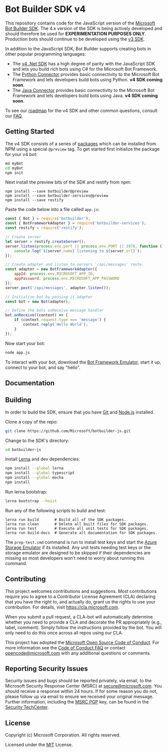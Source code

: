 # Bot Builder SDK v4

This repository contains code for the JavaScript version of the [Microsoft Bot Builder SDK](https://github.com/Microsoft/BotBuilder). The 4.x version of the SDK is being actively developed and should therefore be used for **EXPERIMENTATION PURPOSES ONLY**. Production bots should continue to be developed using the [v3 SDK](https://github.com/Microsoft/BotBuilder/tree/master/Node).

In addition to the JavaScript SDK, Bot Builder supports creating bots in other popular programming languages:

- The [v4 .Net SDK](https://github.com/Microsoft/botbuilder-dotnet) has a high degree of parity with the JavaScript SDK and lets you build rich bots using C# for the Microsoft Bot Framework.
- The [Python Connector](https://github.com/Microsoft/botbuilder-python) provides basic connectivity to the Microsoft Bot Framework and lets developers build bots using Python. **v4 SDK coming soon**.
- The [Java Connector](https://github.com/Microsoft/botbuilder-java) provides basic connectivity to the Microsoft Bot Framework and lets developers build bots using Java. **v4 SDK coming soon**.

To see our [roadmap](FAQ.md#q-is-there-a-roadmap-for-this-sdk-when-will-this-be-generally-available) for the v4 SDK and other common questions, consult our [FAQ](FAQ.md).

## Getting Started

The v4 SDK consists of a series of [packages](/libraries) which can be installed from NPM using a special `@preview` tag. To get started first initialize the package for your v4 bot:

```bash
md myBot
cd myBot
npm init
```

Next install the preview bits of the SDK and restify from npm:

```bast
npm install --save botbuilder@preview
npm install --save botbuilder-services@preview
npm install --save restify
```

Paste the code below into a file called `app.js`:

```JavaScript
const { Bot } = require('botbuilder');
const { BotFrameworkAdapter } = require('botbuilder-services');
const restify = require('restify');

// Create server
let server = restify.createServer();
server.listen(process.env.port || process.env.PORT || 3978, function () {
    console.log(`${server.name} listening to ${server.url}`);
});

// Create adapter and listen to servers '/api/messages' route.
const adapter = new BotFrameworkAdapter({ 
    appId: process.env.MICROSOFT_APP_ID, 
    appPassword: process.env.MICROSOFT_APP_PASSWORD 
});
server.post('/api/messages', adapter.listen());

// Initialize bot by passing it adapter
const bot = new Bot(adapter);

// Define the bots onReceive message handler
bot.onReceive((context) => {
    if (context.request.type === 'message') {
        context.reply(`Hello World`);
    }
});
```

Now start your bot:

```bash
node app.js
```

To interact with your bot, download the [Bot Framework Emulator](https://emulator.botframework.com/), start it up, connect to your bot, and say "hello".

## Documentation


## Building

In order to build the SDK, ensure that you have [Git](https://git-scm.com/downloads) and [Node.js](https://nodejs.org/en/) installed.

Clone a copy of the repo:

```bash
git clone https://github.com/Microsoft/botbuilder-js.git
```

Change to the SDK's directory:

```bash
cd botbuilder-js
```

Install [Lerna](https://lernajs.io/) and dev dependencies:

```bash
npm install --global lerna
npm install --global typescript
npm install --global mocha
npm install
```

Run lerna bootstrap:

```bash
lerna bootstrap --hoist
```

Run any of the following scripts to build and test:

```
lerna run build       # Build all of the SDK packages.
lerna run clean       # Delete all built files for SDK packages.
lerna run test        # Execute all unit tests for SDK packages.
lerna run build-docs  # Generate all documentation for SDK packages.    
```

The `prep-test.cmd` command is run to install test keys and start the [Azure Storage Emulator](https://docs.microsoft.com/en-us/azure/storage/common/storage-use-emulator) if its installed. Any unit tests needing test keys or the storage emulator are designed to be skipped if their dependencies are missing so most developers won't need to worry about running this command. 

## Contributing

This project welcomes contributions and suggestions.  Most contributions require you to agree to a
Contributor License Agreement (CLA) declaring that you have the right to, and actually do, grant us
the rights to use your contribution. For details, visit https://cla.microsoft.com.

When you submit a pull request, a CLA-bot will automatically determine whether you need to provide
a CLA and decorate the PR appropriately (e.g., label, comment). Simply follow the instructions
provided by the bot. You will only need to do this once across all repos using our CLA.

This project has adopted the [Microsoft Open Source Code of Conduct](https://opensource.microsoft.com/codeofconduct/).
For more information see the [Code of Conduct FAQ](https://opensource.microsoft.com/codeofconduct/faq/) or
contact [opencode@microsoft.com](mailto:opencode@microsoft.com) with any additional questions or comments.

## Reporting Security Issues

Security issues and bugs should be reported privately, via email, to the Microsoft Security
Response Center (MSRC) at [secure@microsoft.com](mailto:secure@microsoft.com). You should
receive a response within 24 hours. If for some reason you do not, please follow up via
email to ensure we received your original message. Further information, including the
[MSRC PGP](https://technet.microsoft.com/en-us/security/dn606155) key, can be found in
the [Security TechCenter](https://technet.microsoft.com/en-us/security/default).

## License

Copyright (c) Microsoft Corporation. All rights reserved.

Licensed under the [MIT](https://github.com/Microsoft/vscode/blob/master/LICENSE.txt) License.


